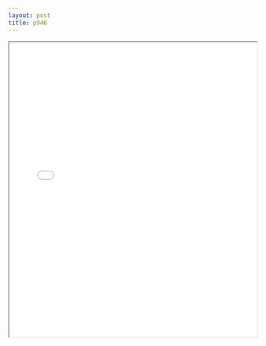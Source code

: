 ```yaml
---
layout: post
title: p946
---
```


<div class="pdf-container">
<iframe src="/ea/assets/pdfs/pub.n.ins/p946.pdf" height="600" width="100%" allowFullScreen="true"></iframe>
</div>

